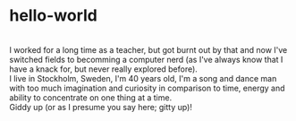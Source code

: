 # hello-world
<br>I worked for a long time as a teacher, but got burnt out by that and now I've switched fields to becomming a computer nerd (as I've always know that I have a knack for, but never really explored before).
<br>I live in Stockholm, Sweden, I'm 40 years old, I'm a song and dance man with too much imagination and curiosity in comparison to time, energy and ability to concentrate on one thing at a time.
<br>Giddy up (or as I presume you say here; gitty up)!
